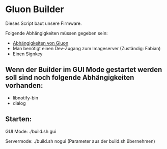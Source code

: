# Gluon Builder

Dieses Script baut unsere Firmware.

Folgende Abhängigkeiten müssen gegeben sein:

* [Abhängigkeiten von Gluon](http://gluon.readthedocs.org/en/latest/user/getting_started.html#dependencies)
* Man benötigt einen Dev-Zugang zum Imageserver (Zuständig: Fabian)
* Einen Signkey



## Wenn der Builder im GUI Mode gestartet werden soll sind noch folgende Abhängigkeiten vorhanden:

* libnotify-bin
* dialog


## Starten:

GUI Mode:
./build.sh gui

Servermode:
./build.sh nogui (Parameter aus der build.sh übernehmen)
